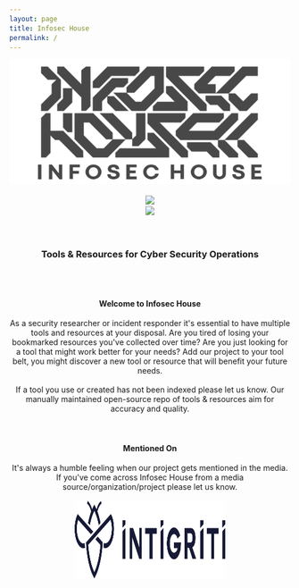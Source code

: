 ```yaml
---
layout: page
title: Infosec House
permalink: /
---
```


<center>
<img src="../assets/img/IHBanner-Grey.png"><br>
<br>
<img src="https://img.shields.io/github/last-commit/InfosecHouse/InfosecHouse?color=a65f5f&style=for-the-badge"><br>
<img src="https://img.shields.io/twitter/follow/infosechouse?style=social"><br><br>
<br>
<h3 align="center">
Tools & Resources for Cyber Security Operations
</h3>
<br>
<br>
<h4>Welcome to Infosec House</h4>

As a security researcher or incident responder it's essential to have multiple tools and resources at your disposal. 
Are you tired of losing your bookmarked resources you've collected over time? Are you just looking for a tool that might work better for your needs?  Add our project to your tool belt, you might  discover a new tool or resource that will benefit your future needs.<br>
<br>
If a tool you use or created has not been indexed please let us know. Our manually maintained open-source repo of tools & resources aim for accuracy and quality.
<br>
<br>
<br>
<h4>Mentioned On</h4>
It's always a humble feeling when our project gets mentioned in the media. If you've come across Infosec House from a media source/organization/project please let us know.
<br>
<br>
<img src="../assets/img/intigriti.svg" height="140" width="270">
